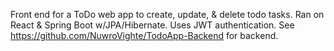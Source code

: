 Front end for a ToDo web app to create, update, & delete todo tasks. Ran on React & Spring Boot w/JPA/Hibernate. Uses JWT authentication. See https://github.com/NuwroVighte/TodoApp-Backend for backend.
